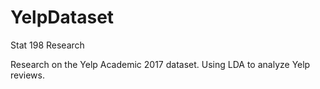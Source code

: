 # YelpDataset
Stat 198 Research

Research on the Yelp Academic 2017 dataset. Using LDA to analyze Yelp reviews. 
